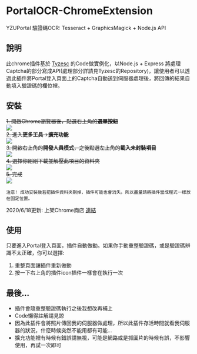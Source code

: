 # PortalOCR-ChromeExtension
YZUPortal 驗證碼OCR: Tesseract + GraphicsMagick + Node.js API

## 說明
此chrome插件基於 [Tyzesc](https://github.com/tyzesc/Portal-OCR) 的Code做實例化，以Node.js + Express 將處理Captcha的部分寫成API(處理部分詳請見Tyzesc的Repository)，讓使用者可以透過此插件將Portal登入頁面上的Captcha自動送到伺服器處理後，將回傳的結果自動填入驗證碼的欄位裡。

## 安裝
~~1. 開啟Chrome瀏覽器後，點選右上角的**選單按鈕**~~</br>
![](https://i.imgur.com/H0Oa15d.png)</br>
~~2. 進入**更多工具**->**擴充功能**~~</br>
![](https://i.imgur.com/k461HKj.png)</br>
~~3. 開啟右上角的**開發人員模式**，之後點選左上角的**載入未封裝項目**~~</br>
![](https://i.imgur.com/g3PdEYS.png)</br>
~~4. 選擇你剛剛下載並解壓此項目的資料夾~~</br>
![](https://i.imgur.com/2VvZGlZ.png)</br>
~~5. 完成~~</br>
![](https://i.imgur.com/ZQSh7AQ.png)</br>
```
注意! 成功安裝後若把插件資料夾刪掉，插件可能也會消失。所以盡量請將插件當成程式一樣放在固定位置。
```

2020/6/18更新: 上架Chrome商店 [連結](https://chrome.google.com/webstore/detail/portal-vericode-ocr/mpkhkpodjmdpeeggkaipngldnjbonnoh/)

## 使用
只要進入Portal登入頁面，插件自動做動。如果你手動重整驗證碼，或是驗證碼辨識不太正確，你可以選擇:
1. 重整頁面讓插件重新做動
2. 按一下右上角的插件icon插件一樣會在執行一次

## 最後...
- 插件會隨重整驗證碼執行之後我想改再補上
- Code懶得註解請見諒
- 因為此插件會將照片傳回我的伺服器做處理，所以此插件存活時間就看我伺服器的狀況，什麼時候突然不能用都有可能...
- 擴充功能裡有時候有錯誤請無視，可能是網路或是抓圖片的時候有誤，不影響使用，再試一次即可
